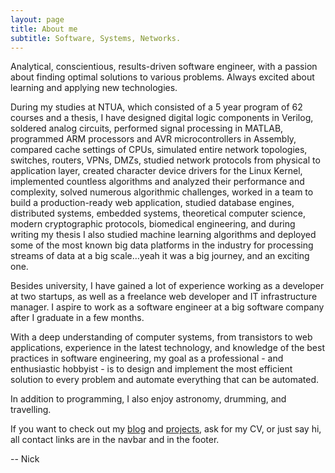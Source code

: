 ```yaml
---
layout: page
title: About me
subtitle: Software, Systems, Networks.
---
```


Analytical, conscientious, results-driven software engineer, with a passion about finding optimal solutions to various problems. Always excited about learning and applying new technologies.

During my studies at NTUA, which consisted of a 5 year program of 62 courses and a thesis, I have designed digital logic components in Verilog, soldered analog circuits, performed signal processing in MATLAB, programmed ARM processors and AVR microcontrollers in Assembly, compared cache settings of CPUs, simulated entire network topologies, switches, routers, VPNs, DMZs, studied network protocols from physical to application layer, created character device drivers for the Linux Kernel, implemented countless algorithms and analyzed their performance and complexity, solved numerous algorithmic challenges, worked in a team to build a production-ready web application, studied database engines, distributed systems, embedded systems, theoretical computer science, modern cryptographic protocols, biomedical engineering, and during writing my thesis I also studied machine learning algorithms and deployed some of the most known big data platforms in the industry for processing streams of data at a big scale…yeah it was a big journey, and an exciting one.

Besides university, I have gained a lot of experience working as a developer at two startups, as well as a freelance web developer and IT infrastructure manager. I aspire to work as a software engineer at a big software company after I graduate in a few months.

With a deep understanding of computer systems, from transistors to web applications, experience in the latest technology, and knowledge of the best practices in software engineering, my goal as a professional - and enthusiastic hobbyist - is to design and implement the most efficient solution to every problem and automate everything that can be automated.

In addition to programming, I also enjoy astronomy, drumming, and travelling.

If you want to check out my [blog](/blog) and [projects](https://github.com/NikosGavalas), ask for my CV, or just say hi, all contact links are in the navbar and in the footer.

-- Nick